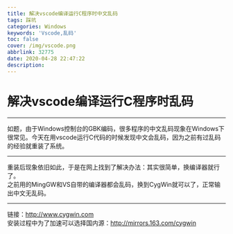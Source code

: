 ```yaml
---
title: 解决vscode编译运行C程序时中文乱码
tags: 踩坑
categories: Windows
keywords: 'Vscode,乱码'
toc: false
cover: /img/vscode.png
abbrlink: 32775
date: 2020-04-28 22:47:22
description:
---
```

# 解决vscode编译运行C程序时乱码


---   

如题，由于Windows控制台的GBK编码，很多程序的中文乱码现象在Windows下很常见。今天在用vscode运行C代码的时候发现中文会乱码，因为之前有过乱码的经验就重装了系统。    

---    

重装后现象依旧如此，于是在网上找到了解决办法：其实很简单，换编译器就行了。   
之前用的MingGW和VS自带的编译器都会乱码，换到CygWin就可以了，正常输出中文无乱码。   

---    

链接：<http://www.cygwin.com>   
安装过程中为了加速可以选择国内源：<http://mirrors.163.com/cygwin>
